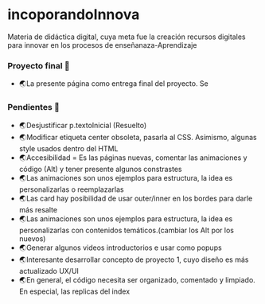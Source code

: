 # incoporandoInnova
Materia de didáctica digital, cuya meta fue la creación recursos digitales para innovar en los procesos de enseñanaza-Aprendizaje 


### Proyecto final 🚀
- 🌏La presente página como entrega final del proyecto. Se 

### Pendientes 🚀
- 🌏Desjustificar p.textoInicial (Resuelto)
- 🌏Modificar etiqueta center obsoleta, pasarla al CSS. Asímismo, algunas style usados dentro del HTML
- 🌏Accesibilidad = Es las páginas nuevas, comentar las animaciones y código (Alt) y tener presente algunos constrastes
- 🌏Las animaciones son unos ejemplos para estructura, la idea es personalizarlas o reemplazarlas
- 🌏Las card hay posibilidad de usar outer/inner en los bordes para darle más resalte
- 🌏Las animaciones son unos ejemplos para estructura, la idea es personalizarlas con contenidos temáticos.(cambiar los Alt por los nuevos)
- 🌏Generar algunos videos introductorios e usar como popups
- 🌏Interesante desarrollar concepto de proyecto 1, cuyo diseño es más actualizado UX/UI
- 🌏En general, el código necesita ser organizado, comentado y limpiado. En especial, las replicas del index







